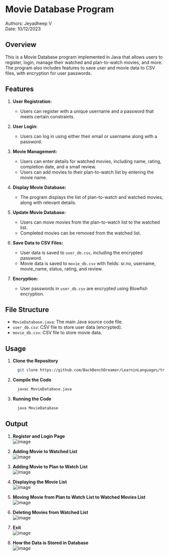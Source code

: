 # Movie Database Program

Authors: Jeyadheep V  
Date: 10/12/2023

## Overview

This is a Movie Database program implemented in Java that allows users to register, login, manage their watched and plan-to-watch movies, and more. The program also includes features to save user and movie data to CSV files, with encryption for user passwords.

## Features

1. **User Registration:**
   - Users can register with a unique username and a password that meets certain constraints.
  
2. **User Login:**
   - Users can log in using either their email or username along with a password.
  
3. **Movie Management:**
   - Users can enter details for watched movies, including name, rating, completion date, and a small review.
   - Users can add movies to their plan-to-watch list by entering the movie name.

4. **Display Movie Database:**
   - The program displays the list of plan-to-watch and watched movies, along with relevant details.

5. **Update Movie Database:**
   - Users can move movies from the plan-to-watch list to the watched list.
   - Completed movies can be removed from the watched list.

6. **Save Data to CSV Files:**
   - User data is saved to `user_db.csv`, including the encrypted password.
   - Movie data is saved to `movie_db.csv` with fields: sr.no, username, movie_name, status, rating, and review.

7. **Encryption:**
   - User passwords in `user_db.csv` are encrypted using Blowfish encryption.

## File Structure

- `MovieDatabase.java`: The main Java source code file.
- `user_db.csv`: CSV file to store user data (encrypted).
- `movie_db.csv`: CSV file to store movie data.

## Usage

1. **Clone the Repository**
   ```bash
     git clone https://github.com/BackBenchDreamer/LearninLanguages/tree/main/Java/MovieD.git

2. **Compile the Code**
   ```bash
     javac MovieDatabase.java
3. **Running the Code**
   ```bash
     java MovieDatabase

## Output

1. **Register and Login Page** <br>![image](https://github.com/BackBenchDreamer/LearninLanguages/assets/112080762/7404c290-3b63-4d2c-be5d-1640f385fab5)

2. **Adding Movie to Watched List** <br>![image](https://github.com/BackBenchDreamer/LearninLanguages/assets/112080762/d801248c-9871-415e-be3c-ee5b82880dff)

3. **Adding Movie to Plan to Watch List** <br>![image](https://github.com/BackBenchDreamer/LearninLanguages/assets/112080762/1f8e0691-9181-4a44-8985-8cdffa212827)

4. **Displaying the Movie List** <br>![image](https://github.com/BackBenchDreamer/LearninLanguages/assets/112080762/fdfcbd10-0dc2-496d-a598-59f7f5ccfd59)

5. **Moving Movie from Plan to Watch List to Watched Movies List**<br>![image](https://github.com/BackBenchDreamer/LearninLanguages/assets/112080762/3e2e26ce-c690-4915-a0df-8e378e52539e)

6. **Deleting Movies from Watched List** <br> ![image](https://github.com/BackBenchDreamer/LearninLanguages/assets/112080762/2d8297f5-729e-4eb5-88ae-d921766a64b3)

7. **Exit** <br>![image](https://github.com/BackBenchDreamer/LearninLanguages/assets/112080762/9a1475c0-3454-4741-9f4a-baa4db721156)
 
8. **How the Data is Stored in Database** <br> ![image](https://github.com/BackBenchDreamer/LearninLanguages/assets/112080762/64d2cf07-b740-4cc0-bb60-3e45354c7655)

